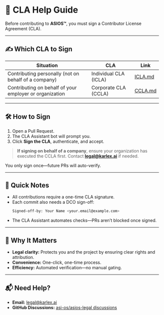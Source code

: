 
# 🤝 CLA Help Guide

Before contributing to **ASIOS™**, you must sign a Contributor License Agreement (CLA).

---

## ✍️ Which CLA to Sign

| Situation                                                  | CLA                        | Link                                                                 |
|------------------------------------------------------------|----------------------------|----------------------------------------------------------------------|
| Contributing personally (not on behalf of a company)       | Individual CLA (ICLA)      | [ICLA.md](https://github.com/asi-os/asios-legal/blob/main/ICLA.md)   |
| Contributing on behalf of your employer or organization    | Corporate CLA (CCLA)       | [CCLA.md](https://github.com/asi-os/asios-legal/blob/main/CCLA.md)   |

---

## 🛠️ How to Sign

1. Open a Pull Request.  
2. The CLA Assistant bot will prompt you.  
3. Click **Sign the CLA**, authenticate, and accept.

> **If signing on behalf of a company**, ensure your organization has executed the CCLA first. Contact **legal@karlex.ai** if needed.

You only sign once—future PRs will auto-verify.

---

## 🧠 Quick Notes

- All contributions require a one-time CLA signature.  
- Each commit also needs a DCO sign-off:  
  ```bash
  Signed-off-by: Your Name <your.email@example.com>
  ```  
- The CLA Assistant automates checks—PRs aren’t blocked once signed.

---

## 🚀 Why It Matters

- **Legal clarity:** Protects you and the project by ensuring clear rights and attribution.  
- **Convenience:** One-click, one-time process.  
- **Efficiency:** Automated verification—no manual gating.

---

## 📬 Need Help?

- **Email:** legal@karlex.ai  
- **GitHub Discussions:** [asi-os/asios-legal discussions](https://github.com/asi-os/asios-legal/discussions)  
